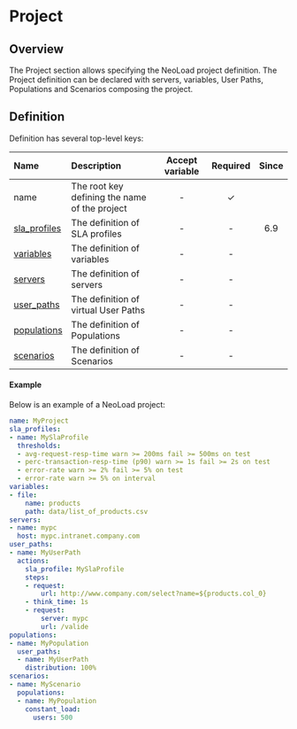 # Project

## Overview

The Project section allows specifying the NeoLoad project definition.
The Project definition can be declared with servers, variables, User Paths, Populations and Scenarios composing the project.

## Definition

Definition has several top-level keys:

| Name                           | Description                                   | Accept variable | Required | Since |
|:------------------------------ |:--------------------------------------------- |:---------------:|:--------:|:-----:|
| name                           | The root key defining the name of the project | -               | &#x2713; |       |
| [sla_profiles](sla-profile.md) | The definition of SLA profiles                | -               | -        | 6.9   |
| [variables](variables.md)      | The definition of variables                   | -               | -        |       |
| [servers](server.md)           | The definition of servers                     | -               | -        |       |
| [user_paths](user-paths.md)    | The definition of virtual User Paths          | -               | -        |       |
| [populations](population.md)   | The definition of Populations                 | -               | -        |       |
| [scenarios](scenario.md)       | The definition of Scenarios                   | -               | -        |       |

#### Example
Below is an example of a NeoLoad project:

```yaml
name: MyProject
sla_profiles:
- name: MySlaProfile
  thresholds:
  - avg-request-resp-time warn >= 200ms fail >= 500ms on test
  - perc-transaction-resp-time (p90) warn >= 1s fail >= 2s on test
  - error-rate warn >= 2% fail >= 5% on test
  - error-rate warn >= 5% on interval
variables:
- file:
    name: products
    path: data/list_of_products.csv
servers:
- name: mypc
  host: mypc.intranet.company.com
user_paths:
- name: MyUserPath
  actions:
    sla_profile: MySlaProfile
    steps:
    - request:
        url: http://www.company.com/select?name=${products.col_0}
    - think_time: 1s
    - request:
        server: mypc
        url: /valide
populations:
- name: MyPopulation
  user_paths:
  - name: MyUserPath
    distribution: 100%
scenarios:
- name: MyScenario
  populations:
  - name: MyPopulation
    constant_load:
      users: 500
```
